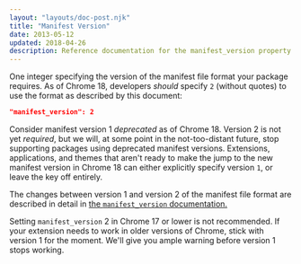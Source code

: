 ```yaml
---
layout: "layouts/doc-post.njk"
title: "Manifest Version"
date: 2013-05-12
updated: 2018-04-26
description: Reference documentation for the manifest_version property of manifest.json.
---
```


One integer specifying the version of the manifest file format your package requires. As of Chrome
18, developers _should_ specify `2` (without quotes) to use the format as described by this
document:

```json
"manifest_version": 2
```

Consider manifest version 1 _deprecated_ as of Chrome 18. Version 2 is not yet _required_, but we
will, at some point in the not-too-distant future, stop supporting packages using deprecated
manifest versions. Extensions, applications, and themes that aren't ready to make the jump to the
new manifest version in Chrome 18 can either explicitly specify version `1`, or leave the key off
entirely.

The changes between version 1 and version 2 of the manifest file format are described in detail in
[the `manifest_version` documentation.][1]

<div class="aside aside--caution">Setting <code>manifest_version</code> 2 in Chrome 17 or lower is not recommended. If your extension needs to work in older versions of Chrome, stick with version 1 for the moment. We'll give you ample warning before version 1 stops working.</div>

[1]: /docs/extensions/mv3/manifestVersion
